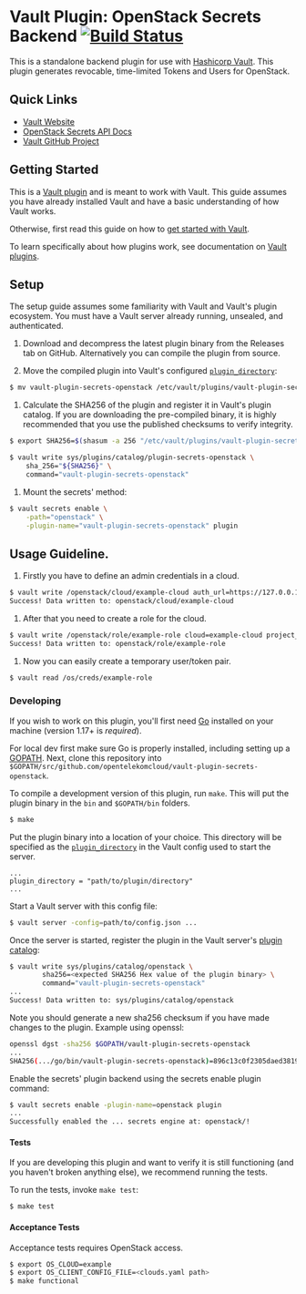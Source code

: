 # Vault Plugin: OpenStack Secrets Backend [![Build Status](https://zuul.otc-service.com/api/tenant/eco/badge?project=opentelekomcloud/vault-plugin-secrets-openstack&pipeline=gate)](https://zuul.otc-service.com/t/eco/builds?project=opentelekomcloud%2Fvault-plugin-secrets-openstack&pipeline=gate)

This is a standalone backend plugin for use with [Hashicorp Vault](https://www.github.com/hashicorp/vault).
This plugin generates revocable, time-limited Tokens and Users for OpenStack.

## Quick Links
- [Vault Website](https://www.vaultproject.io)
- [OpenStack Secrets API Docs](./docs/api.md)
- [Vault GitHub Project](https://www.github.com/hashicorp/vault)

## Getting Started

This is a [Vault plugin](https://www.vaultproject.io/docs/internals/plugins.html)
and is meant to work with Vault. This guide assumes you have already installed Vault
and have a basic understanding of how Vault works.

Otherwise, first read this guide on how to [get started with Vault](https://www.vaultproject.io/intro/getting-started/install.html).

To learn specifically about how plugins work, see documentation on [Vault plugins](https://www.vaultproject.io/docs/internals/plugins.html).

## Setup

The setup guide assumes some familiarity with Vault and Vault's plugin ecosystem. 
You must have a Vault server already running, unsealed, and authenticated.

1. Download and decompress the latest plugin binary from the Releases tab on
   GitHub. Alternatively you can compile the plugin from source.

1. Move the compiled plugin into Vault's configured [`plugin_directory`](https://www.vaultproject.io/docs/configuration/index.html#plugin_directory):

```sh
$ mv vault-plugin-secrets-openstack /etc/vault/plugins/vault-plugin-secrets-openstack
```

1. Calculate the SHA256 of the plugin and register it in Vault's plugin catalog.
   If you are downloading the pre-compiled binary, it is highly recommended that
   you use the published checksums to verify integrity.

```sh
$ export SHA256=$(shasum -a 256 "/etc/vault/plugins/vault-plugin-secrets-openstack" | cut -d' ' -f1)

$ vault write sys/plugins/catalog/plugin-secrets-openstack \
    sha_256="${SHA256}" \
    command="vault-plugin-secrets-openstack"
```

1. Mount the secrets' method:

```sh
$ vault secrets enable \
    -path="openstack" \
    -plugin-name="vault-plugin-secrets-openstack" plugin
```

## Usage Guideline.

1. Firstly you have to define an admin credentials in a cloud.

```sh
$ vault write /openstack/cloud/example-cloud auth_url=https://127.0.0.1/v3/ username=admin password=admin user_domain_name=mydomain
Success! Data written to: openstack/cloud/example-cloud
```

1. After that you need to create a role for the cloud.

```sh
$ vault write /openstack/role/example-role cloud=example-cloud project_name=myproject domain_name=mydomain user_roles="member" root=false
Success! Data written to: openstack/role/example-role
```

1. Now you can easily create a temporary user/token pair.

```sh
$ vault read /os/creds/example-role
```

### Developing

If you wish to work on this plugin, you'll first need [Go](https://www.golang.org) installed on your machine (version 1.17+ is *required*).

For local dev first make sure Go is properly installed, including  setting up a [GOPATH](https://golang.org/doc/code.html#GOPATH).
Next, clone this repository into `$GOPATH/src/github.com/opentelekomcloud/vault-plugin-secrets-openstack`.

To compile a development version of this plugin, run `make`.
This will put the plugin binary in the `bin` and `$GOPATH/bin` folders.

```sh
$ make
```

Put the plugin binary into a location of your choice. This directory will be specified as the [`plugin_directory`](https://www.vaultproject.io/docs/configuration/index.html#plugin_directory) in the Vault config used to start the server.

```
...
plugin_directory = "path/to/plugin/directory"
...
```

Start a Vault server with this config file:

```sh
$ vault server -config=path/to/config.json ...
```

Once the server is started, register the plugin in the Vault server's [plugin catalog](https://www.vaultproject.io/docs/internals/plugins.html#plugin-catalog):

```sh
$ vault write sys/plugins/catalog/openstack \
        sha256=<expected SHA256 Hex value of the plugin binary> \
        command="vault-plugin-secrets-openstack"
...
Success! Data written to: sys/plugins/catalog/openstack
```

Note you should generate a new sha256 checksum if you have made changes
to the plugin. Example using openssl:

```sh
openssl dgst -sha256 $GOPATH/vault-plugin-secrets-openstack
...
SHA256(.../go/bin/vault-plugin-secrets-openstack)=896c13c0f2305daed381912a128322e02bc28a57d0c862a78cbc2ea66e8c6fa1
```

Enable the secrets' plugin backend using the secrets enable plugin command:

```sh
$ vault secrets enable -plugin-name=openstack plugin
...
Successfully enabled the ... secrets engine at: openstack/!
```

#### Tests

If you are developing this plugin and want to verify it is still
functioning (and you haven't broken anything else), we recommend
running the tests.

To run the tests, invoke `make test`:

```sh
$ make test
```

#### Acceptance Tests

Acceptance tests requires OpenStack access.

```sh
$ export OS_CLOUD=example
$ export OS_CLIENT_CONFIG_FILE=<clouds.yaml path>
$ make functional
```
